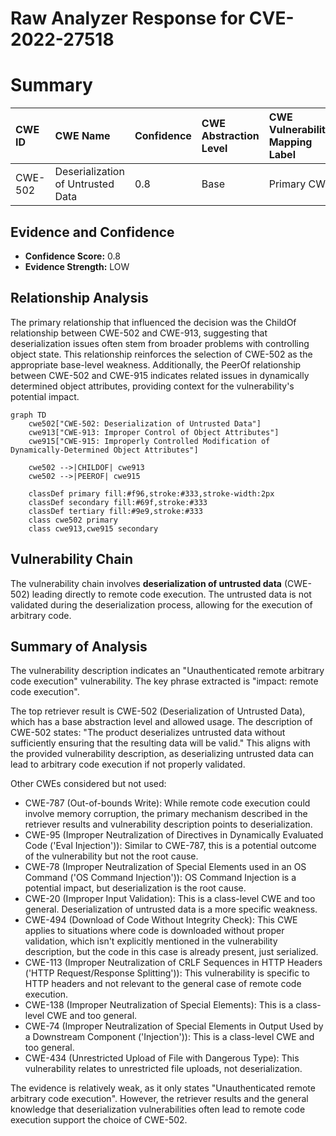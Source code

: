 # Raw Analyzer Response for CVE-2022-27518

# Summary
| CWE ID  | CWE Name                                                                              | Confidence | CWE Abstraction Level | CWE Vulnerability Mapping Label | CWE-Vulnerability Mapping Notes |
| :-------- | :------------------------------------------------------------------------------------ | :--------- | :---------------------- | :------------------------------ | :------------------------------ |
| CWE-502   | Deserialization of Untrusted Data                                                     | 0.8        | Base                    | Primary CWE                     | Allowed                       |

## Evidence and Confidence

*   **Confidence Score:** 0.8
*   **Evidence Strength:** LOW

## Relationship Analysis
The primary relationship that influenced the decision was the ChildOf relationship between CWE-502 and CWE-913, suggesting that deserialization issues often stem from broader problems with controlling object state. This relationship reinforces the selection of CWE-502 as the appropriate base-level weakness. Additionally, the PeerOf relationship between CWE-502 and CWE-915 indicates related issues in dynamically determined object attributes, providing context for the vulnerability's potential impact.

```mermaid
graph TD
    cwe502["CWE-502: Deserialization of Untrusted Data"]
    cwe913["CWE-913: Improper Control of Object Attributes"]
    cwe915["CWE-915: Improperly Controlled Modification of Dynamically-Determined Object Attributes"]
    
    cwe502 -->|CHILDOF| cwe913
    cwe502 -->|PEEROF| cwe915
    
    classDef primary fill:#f96,stroke:#333,stroke-width:2px
    classDef secondary fill:#69f,stroke:#333
    classDef tertiary fill:#9e9,stroke:#333
    class cwe502 primary
    class cwe913,cwe915 secondary
```

## Vulnerability Chain
The vulnerability chain involves **deserialization of untrusted data** (CWE-502) leading directly to remote code execution. The untrusted data is not validated during the deserialization process, allowing for the execution of arbitrary code.

## Summary of Analysis
The vulnerability description indicates an "Unauthenticated remote arbitrary code execution" vulnerability. The key phrase extracted is "impact: remote code execution".

The top retriever result is CWE-502 (Deserialization of Untrusted Data), which has a base abstraction level and allowed usage. The description of CWE-502 states: "The product deserializes untrusted data without sufficiently ensuring that the resulting data will be valid." This aligns with the provided vulnerability description, as deserializing untrusted data can lead to arbitrary code execution if not properly validated.

Other CWEs considered but not used:

*   CWE-787 (Out-of-bounds Write): While remote code execution could involve memory corruption, the primary mechanism described in the retriever results and vulnerability description points to deserialization.
*   CWE-95 (Improper Neutralization of Directives in Dynamically Evaluated Code ('Eval Injection')): Similar to CWE-787, this is a potential outcome of the vulnerability but not the root cause.
*   CWE-78 (Improper Neutralization of Special Elements used in an OS Command ('OS Command Injection')): OS Command Injection is a potential impact, but deserialization is the root cause.
*   CWE-20 (Improper Input Validation): This is a class-level CWE and too general. Deserialization of untrusted data is a more specific weakness.
*   CWE-494 (Download of Code Without Integrity Check): This CWE applies to situations where code is downloaded without proper validation, which isn't explicitly mentioned in the vulnerability description, but the code in this case is already present, just serialized.
*   CWE-113 (Improper Neutralization of CRLF Sequences in HTTP Headers ('HTTP Request/Response Splitting')): This vulnerability is specific to HTTP headers and not relevant to the general case of remote code execution.
*   CWE-138 (Improper Neutralization of Special Elements): This is a class-level CWE and too general.
*   CWE-74 (Improper Neutralization of Special Elements in Output Used by a Downstream Component ('Injection')): This is a class-level CWE and too general.
*   CWE-434 (Unrestricted Upload of File with Dangerous Type): This vulnerability relates to unrestricted file uploads, not deserialization.

The evidence is relatively weak, as it only states "Unauthenticated remote arbitrary code execution". However, the retriever results and the general knowledge that deserialization vulnerabilities often lead to remote code execution support the choice of CWE-502.